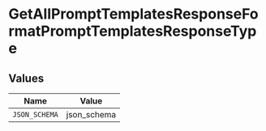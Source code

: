 # GetAllPromptTemplatesResponseFormatPromptTemplatesResponseType


## Values

| Name          | Value         |
| ------------- | ------------- |
| `JSON_SCHEMA` | json_schema   |